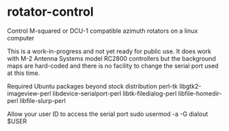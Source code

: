 rotator-control
===============

Control M-squared or DCU-1 compatible azimuth rotators on a linux computer

This is a work-in-progress and not yet ready for public use.  It does work
with M-2 Antenna Systems model RC2800 controllers but the background maps
are hard-coded and there is no facility to change the serial port used
at this time.

Required Ubuntu packages beyond stock distribution
perl-tk
libgtk2-imageview-perl
libdevice-serialport-perl
libtk-filedialog-perl
libfile-homedir-perl
libfile-slurp-perl

Allow your user ID to access the serial port
sudo usermod -a -G dialout $USER
